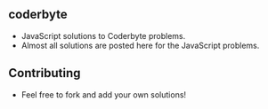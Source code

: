 ## coderbyte
- JavaScript solutions to Coderbyte problems.
- Almost all solutions are posted here for the JavaScript problems.

## Contributing
- Feel free to fork and add your own solutions!
